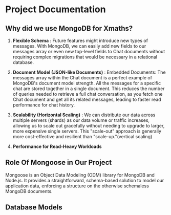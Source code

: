 # Project Documentation

## Why did we use MongoDB for Xmaths?

1. **Flexible Schema** : Future features might introduce new types of messages.  With MongoDB, we can easily add new fields to our messages array or even new top-level fields to Chat documents without requiring complex migrations that would be necessary in a relational database.

2. **Document Model (JSON-like Documents)** : Embedded Documents: The messages array within the Chat document is a perfect example of MongoDB's document model strength. All the messages for a specific chat are stored together in a single document. This reduces the number of queries needed to retrieve a full chat conversation, as you fetch one Chat document and get all its related messages, leading to faster read performance for chat history.

3. **Scalability (Horizontal Scaling)** : We can distribute our data across multiple servers (shards) as our data volume or traffic increases, allowing us to scale out gracefully without needing to upgrade to larger, more expensive single servers. This "scale-out" approach is generally more cost-effective and resilient than "scale-up."(vertical scaling)

4. **Performance for Read-Heavy Workloads**

## Role Of Mongoose in Our Project 

Mongoose is an Object Data Modeling (ODM) library for MongoDB and Node.js. It provides a straightforward, schema-based solution to model our application data, enforcing a structure on the otherwise schemaless MongoDB documents.

## Database Models
